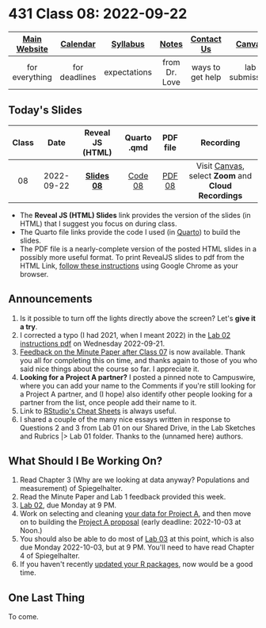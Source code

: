 # 431 Class 08: 2022-09-22

[Main Website](https://thomaselove.github.io/431-2022/) | [Calendar](https://thomaselove.github.io/431-2022/calendar.html) | [Syllabus](https://thomaselove.github.io/431-syllabus-2022/) | [Notes](https://thomaselove.github.io/431-notes/) | [Contact Us](https://thomaselove.github.io/431-2022/contact.html) | [Canvas](https://canvas.case.edu) | [Data and Code](https://github.com/THOMASELOVE/431-data)
:-----------: | :--------------: | :----------: | :---------: | :-------------: | :-----------: | :------------:
for everything | for deadlines | expectations | from Dr. Love | ways to get help | lab submission | for downloads

## Today's Slides

Class | Date | Reveal JS (HTML) | Quarto .qmd | PDF file | Recording
:---: | :--------: | :------: | :------: | :--------: | :-------------:
08 | 2022-09-22 | **[Slides 08](https://thomaselove.github.io/431-slides-2022/class08.html)** | [Code 08](https://thomaselove.github.io/431-slides-2022/class08.qmd) | [PDF 08](431%20Class%2008.pdf) | Visit [Canvas](https://canvas.case.edu/), select **Zoom** and **Cloud Recordings**

- The **Reveal JS (HTML) Slides** link provides the version of the slides (in HTML) that I suggest you focus on during class.
- The Quarto file links provide the code I used (in [Quarto](https://quarto.org/)) to build the slides.
- The PDF file is a nearly-complete version of the posted HTML slides in a possibly more useful format. To print RevealJS slides to pdf from the HTML Link, [follow these instructions](https://quarto.org/docs/presentations/revealjs/presenting.html#print-to-pdf) using Google Chrome as your browser.

## Announcements

1. Is it possible to turn off the lights directly above the screen? Let's **give it a try**.
2. I corrected a typo (I had 2021, when I meant 2022) in the [Lab 02 instructions pdf](https://github.com/THOMASELOVE/431-labs-2022/blob/main/lab02.pdf) on Wednesday 2022-09-21. 
3. [Feedback on the Minute Paper after Class 07](https://bit.ly/431-2022-min07-feedback) is now available. Thank you all for completing this on time, and thanks again to those of you who said nice things about the course so far. I appreciate it.
4. **Looking for a Project A partner?** I posted a pinned note to Campuswire, where you can add your name to the Comments if you're still looking for a Project A partner, and (I hope) also identify other people looking for a partner from the list, once people add their name to it.
5. Link to [RStudio's Cheat Sheets](https://www.rstudio.com/resources/cheatsheets/) is always useful.
6. I shared a couple of the many nice essays written in response to Questions 2 and 3 from Lab 01 on our Shared Drive, in the Lab Sketches and Rubrics |> Lab 01 folder. Thanks to the (unnamed here) authors.

## What Should I Be Working On?

1. Read Chapter 3 (Why are we looking at data anyway? Populations and measurement) of Spiegelhalter.
2. Read the Minute Paper and Lab 1 feedback provided this week.
3. [Lab 02](https://github.com/THOMASELOVE/431-labs-2022), due Monday at 9 PM.
4. Work on selecting and cleaning [your data for Project A](https://thomaselove.github.io/431-projectA-2022/data.html), and then move on to building the [Project A proposal](https://thomaselove.github.io/431-projectA-2022/proposal.html) (early deadline: 2022-10-03 at Noon.)
5. You should also be able to do most of [Lab 03](https://github.com/THOMASELOVE/431-labs-2022) at this point, which is also due Monday 2022-10-03, but at 9 PM. You'll need to have read Chapter 4 of Spiegelhalter.
6. If you haven't recently [updated your R packages](https://thomaselove.github.io/431-2022/software.html#updating-your-r-packages), now would be a good time.

## One Last Thing

To come.
